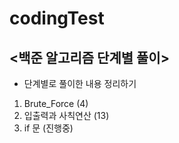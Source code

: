 # codingTest

## <백준 알고리즘 단계별 풀이>

- 단계별로 풀이한 내용 정리하기

1. Brute_Force (4)
2. 입출력과 사칙연산 (13)
3. if 문 (진행중)
